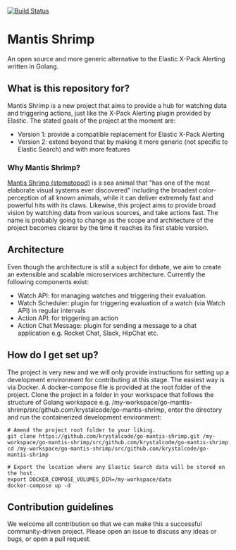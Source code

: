 [![Build Status](https://travis-ci.org/krystalcode/go-mantis-shrimp.svg?branch=master)](https://travis-ci.org/krystalcode/go-mantis-shrimp)

# Mantis Shrimp
An open source and more generic alternative to the Elastic X-Pack Alerting written in Golang.

## What is this repository for?
Mantis Shrimp is a new project that aims to provide a hub for watching data and triggering actions, just like the X-Pack Alerting plugin provided by Elastic. The stated goals of the project at the moment are:
* Version 1: provide a compatible replacement for Elastic X-Pack Alerting
* Version 2: extend beyond that by making it more generic (not specific to Elastic Search) and with more features

### Why Mantis Shrimp?
[Mantis Shrimp (stomatopod)](https://en.wikipedia.org/wiki/Mantis_shrimp) is a sea animal that "has one of the most elaborate visual systems ever discovered" including the broadest color-perception of all known animals, while it can deliver extremely fast and powerful hits with its claws. Likewise, this project aims to provide broad vision by watching data from various sources, and take actions fast.
The name is probably going to change as the scope and architecture of the project becomes clearer by the time it reaches its first stable version.

## Architecture
Even though the architecture is still a subject for debate, we aim to create an extensible and scalable microservices architecture. Currently the following components exist:
* Watch API: for managing watches and triggering their evaluation.
* Watch Scheduler: plugin for triggering evaluation of a watch (via Watch API) in regular intervals
* Action API: for triggering an action
* Action Chat Message: plugin for sending a message to a chat application e.g. Rocket Chat, Slack, HipChat etc.

## How do I get set up?
The project is very new and we will only provide instructions for setting up a development environment for contributing at this stage.
The easiest way is via Docker. A docker-compose file is provided at the root folder of the project. Clone the project in a folder in your workspace that follows the structure of Golang workspace e.g. /my-workspace/go-mantis-shrimp/src/github.com/krystalcode/go-mantis-shrimp, enter the directory and run the containerized development environment:
```
# Amend the project root folder to your liking.
git clone https://github.com/krystalcode/go-mantis-shrimp.git /my-workspace/go-mantis-shrimp/src/github.com/krystalcode/go-mantis-shrimp
cd /my-workspace/go-mantis-shrimp/src/github.com/krystalcode/go-mantis-shrimp

# Export the location where any Elastic Search data will be stored on the host.
export DOCKER_COMPOSE_VOLUMES_DIR=/my-workspace/data
docker-compose up -d
```

## Contribution guidelines
We welcome all contribution so that we can make this a successful community-driven project. Please open an issue to discuss any ideas or bugs, or open a pull request.
